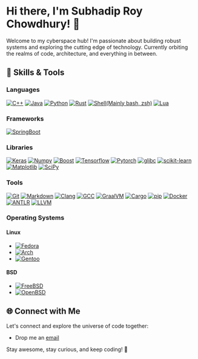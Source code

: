 # Hi there, I'm Subhadip Roy Chowdhury! 👋

Welcome to my cyberspace hub! I'm passionate about building robust systems and exploring the cutting edge of technology. Currently orbiting the realms of code, architecture, and everything in between.

## 🚀 Skills & Tools

### Languages
[![C++](https://img.shields.io/badge/c++-%2300599C.svg?style=for-the-badge&logo=c%2B%2B&logoColor=white)](https://en.wikipedia.org/wiki/C%2B%2B)
[![Java](https://img.shields.io/badge/java-orange.svg?style=for-the-badge&logo=openjdk&logoColor=white)](https://www.java.com)
[![Python](https://img.shields.io/badge/python-white?style=for-the-badge&logo=python&logoColor=original)](https://www.python.org)
[![Rust](https://img.shields.io/badge/rust-%23000000.svg?style=for-the-badge&logo=rust&logoColor=white)](https://www.rust-lang.org)
[![Shell(Mainly bash, zsh)](https://img.shields.io/badge/Shell-grey.svg?style=for-the-badge&logo=gnu-bash&logoColor=white)](https://en.wikipedia.org/wiki/Shell_script)
[![Lua](https://img.shields.io/badge/Lua-%232C2D72.svg?style=for-the-badge&logo=lua&logoColor=white)](https://www.lua.org/)

### Frameworks
[![SpringBoot](https://img.shields.io/badge/SpringBoot-%23000000.svg?style=for-the-badge&logo=spring-boot&logoColor=white)](https://spring.io/projects/spring-boot)

### Libraries
[![Keras](https://img.shields.io/badge/Keras-%23D00000.svg?style=for-the-badge&logo=Keras&logoColor=white)](https://keras.io/)
[![Numpy](https://img.shields.io/badge/numpy-%23013243.svg?style=for-the-badge&logo=numpy&logoColor=white)](https://numpy.org/)
[![Boost](https://img.shields.io/badge/boost-black.svg?style=for-the-badge&logo=boost&logoColor=white)](https://www.boost.org)
[![Tensorflow](https://img.shields.io/badge/tensorflow-white.svg?style=for-the-badge&logo=tensorflow&logoColor=original)](https://www.tensorflow.org)
[![Pytorch](https://img.shields.io/badge/pytorch-white.svg?style=for-the-badge&logo=pytorch&logoColor=original)](https://pytorch.org)
[![glibc](https://img.shields.io/badge/glibc-white.svg?style=for-the-badge&logo=gnu&logoColor=black)](https://www.gnu.org/software/libc/)
[![scikit-learn](https://img.shields.io/badge/scikit--learn-F7931E?style=for-the-badge&logo=scikit-learn&logoColor=white)](https://scikit-learn.org/)
[![Matplotlib](https://img.shields.io/badge/Matplotlib-%23EE4C2C.svg?style=for-the-badge&logo=matplotlib&logoColor=white)](https://matplotlib.org/)
[![SciPy](https://img.shields.io/badge/SciPy-%230C55A5.svg?style=for-the-badge&logo=scipy&logoColor=white)](https://www.scipy.org/)

### Tools
[![Git](https://img.shields.io/badge/Git-%23F05032.svg?style=for-the-badge&logo=git&logoColor=white)](https://git-scm.com)
[![Markdown](https://img.shields.io/badge/markdown-%23000000.svg?style=for-the-badge&logo=markdown&logoColor=white)](https://en.wikipedia.org/wiki/Markdown)
[![Clang](https://img.shields.io/badge/Clang-%23A9A9A9.svg?style=for-the-badge&logo=clang&logoColor=white)](https://clang.llvm.org)
[![GCC](https://img.shields.io/badge/GCC-%23FFA500.svg?style=for-the-badge&logo=gcc&logoColor=white)](https://gcc.gnu.org)
[![GraalVM](https://img.shields.io/badge/GraalVM-EC6C00?style=for-the-badge&logo=graalvm&logoColor=white)](https://www.graalvm.org)
[![Cargo](https://img.shields.io/badge/Cargo-%23000000.svg?style=for-the-badge&logo=rust&logoColor=white)](https://doc.rust-lang.org/cargo/)
[![pip](https://img.shields.io/badge/pip-%23FFD43B.svg?style=for-the-badge&logo=pypi&logoColor=white)](https://pip.pypa.io/en/stable/)
[![Docker](https://img.shields.io/badge/Docker-%232496ED.svg?style=for-the-badge&logo=docker&logoColor=white)](https://www.docker.com/)
[![ANTLR](https://img.shields.io/badge/ANTLR-%23000000.svg?style=for-the-badge&logo=antlr&logoColor=white)](https://www.antlr.org/)
[![LLVM](https://img.shields.io/badge/LLVM-white.svg?style=for-the-badge&logo=llvm&logoColor=black)](https://llvm.org/)

### Operating Systems
#### Linux
- [![Fedora](https://img.shields.io/badge/Fedora-294172?style=for-the-badge&logo=fedora&logoColor=white)](https://getfedora.org)
- [![Arch](https://img.shields.io/badge/Arch-1793D1?style=for-the-badge&logo=arch-linux&logoColor=white)](https://www.archlinux.org)
- [![Gentoo](https://img.shields.io/badge/Gentoo-54487A?style=for-the-badge&logo=gentoo&logoColor=white)](https://www.gentoo.org)

#### BSD
- [![FreeBSD](https://img.shields.io/badge/FreeBSD-AB2B28?style=for-the-badge&logo=freebsd&logoColor=white)](https://www.freebsd.org)
- [![OpenBSD](https://img.shields.io/badge/OpenBSD-FCBA03?style=for-the-badge&logo=openbsd&logoColor=black)](https://openbsd.org)

## 🌐 Connect with Me
Let's connect and explore the universe of code together:
- Drop me an [email](mailto:srcydeveloper@gmail.com)

Stay awesome, stay curious, and keep coding! 🖖
